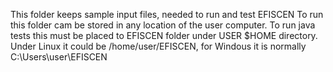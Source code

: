 This folder keeps sample input files, needed to run and test EFISCEN
To run this folder cam be stored in any location of the user computer. To run java tests this must be placed to EFISCEN folder under USER $HOME directory. Under Linux it could be /home/user/EFISCEN, for Windous it is normally C:\Users\user\EFISCEN

